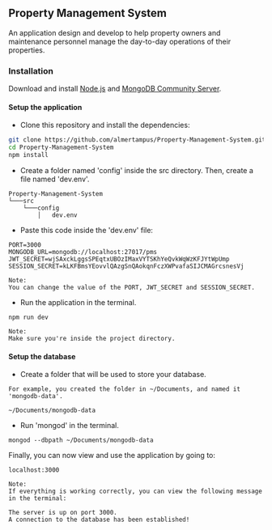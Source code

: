 ## Property Management System

<p>
An application design and develop to help property owners and maintenance personnel manage the day-to-day operations of their properties.
</p>

### Installation
Download and install [Node.js](https://nodejs.org/en/download/) and [MongoDB Community Server](https://www.mongodb.com/try/download/community).

#### Setup the application
- Clone this repository and install the dependencies:
```bash
git clone https://github.com/almertampus/Property-Management-System.git
cd Property-Management-System
npm install
```
- Create a folder named 'config' inside the src directory. Then, create a file named 'dev.env'.
```
Property-Management-System
└───src
    └───config
        │   dev.env
```
- Paste this code inside the 'dev.env' file:
```
PORT=3000
MONGODB_URL=mongodb://localhost:27017/pms
JWT_SECRET=wjSAxckLggsSPEqtxUBOzIMaxVYTSKhYeQvkWqWzKFJYtWpUmp
SESSION_SECRET=kLKFBmsYEovvlQAzgSnQAokqnFczXWPvafaSIJCMAGrcsnesVj
```
```
Note:
You can change the value of the PORT, JWT_SECRET and SESSION_SECRET.
```
- Run the application in the terminal.
```
npm run dev
```
```
Note:
Make sure you're inside the project directory.
```
#### Setup the database
- Create a folder that will be used to store your database.
```
For example, you created the folder in ~/Documents, and named it 'mongodb-data'.

~/Documents/mongodb-data
```
- Run 'mongod' in the terminal.
```
mongod --dbpath ~/Documents/mongodb-data
```
Finally, you can now view and use the application by going to:
```
localhost:3000
```
```
Note:
If everything is working correctly, you can view the following message in the terminal:

The server is up on port 3000.
A connection to the database has been established!
```
